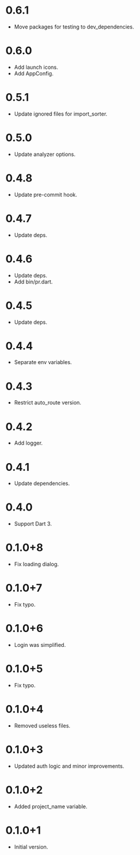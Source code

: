 # 0.6.1

- Move packages for testing to dev_dependencies.

# 0.6.0

- Add launch icons.
- Add AppConfig.

# 0.5.1

- Update ignored files for import_sorter.

# 0.5.0

- Update analyzer options.

# 0.4.8

- Update pre-commit hook.

# 0.4.7

- Update deps.

# 0.4.6

- Update deps.
- Add bin/pr.dart.

# 0.4.5

- Update deps.

# 0.4.4

- Separate env variables.

# 0.4.3

- Restrict auto_route version.

# 0.4.2

- Add logger.

# 0.4.1

- Update dependencies.

# 0.4.0

- Support Dart 3.

# 0.1.0+8

- Fix loading dialog.

# 0.1.0+7

- Fix typo.

# 0.1.0+6

- Login was simplified.

# 0.1.0+5

- Fix typo.

# 0.1.0+4

- Removed useless files.

# 0.1.0+3

- Updated auth logic and minor improvements.

# 0.1.0+2

- Added project_name variable.

# 0.1.0+1

- Initial version.
